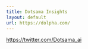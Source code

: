 ```yaml
---
title: Dotsama Insights
layout: default
url: https://dolpha.com/
---
```

https://twitter.com/Dotsama_ai